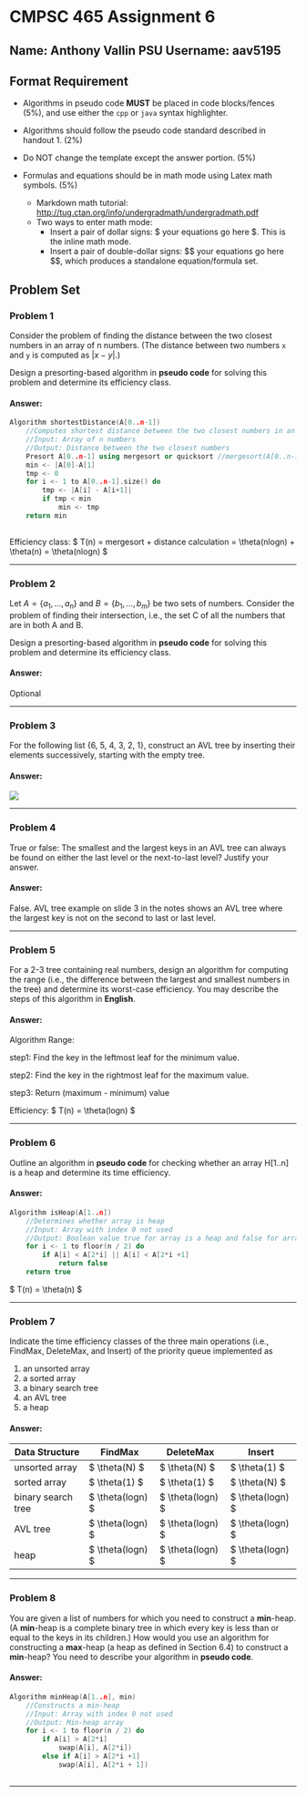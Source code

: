 # CMPSC 465 Assignment 6

## Name: Anthony Vallin		PSU Username: aav5195

## Format Requirement

- Algorithms in pseudo code **MUST** be placed in code blocks/fences (5%), and use either the `cpp` or `java` syntax highlighter. 


- Algorithms should follow the pseudo code standard described in handout 1. (2%)
- Do NOT change the template except the answer portion. (5%)
- Formulas and equations should be in math mode using Latex math symbols. (5%)
  - Markdown math tutorial: http://tug.ctan.org/info/undergradmath/undergradmath.pdf
  - Two ways to enter math mode:
    - Insert a pair of dollar signs: \$ your equations go here \$. This is the inline math mode.
    - Insert a pair of double-dollar signs: \$\$ your equations go here \$\$, which produces a standalone equation/formula set.

## Problem Set 

### Problem 1

Consider the problem of finding the distance between the two closest numbers in an array of n numbers. (The distance between two numbers `x `and `y` is computed as $|x - y|$.)

Design a presorting-based algorithm in **pseudo code** for solving this problem and determine its efficiency class.

#### Answer:

```c++
Algorithm shortestDistance(A[0..n-1])
    //Computes shortest distance between the two closest numbers in an array
    //Input: Array of n numbers
    //Output: Distance between the two closest numbers
    Presort A[0..n-1] using mergesort or quicksort //mergesort(A[0..n-1]) or quicksort(A[0..n-1])
    min <- |A[0]-A[1]
    tmp <- 0
    for i <- 1 to A[0..n-1].size() do
        tmp <- |A[i] - A[i+1]|
        if tmp < min
            min <- tmp
    return min
    
```

Efficiency class: $ T(n) = mergesort + distance calculation = \theta(nlogn) + \theta(n) = \theta(nlogn) $

---

### Problem 2

Let $A = \{ a_1, . . . , a_n \}$ and $B = \{b_1, . . . , b_m\}$ be two sets of numbers. Consider the problem of finding their intersection, i.e., the set C of all the numbers that are in both A and B. 

Design a presorting-based algorithm in **pseudo code** for solving this problem and determine its efficiency class.

#### Answer:

Optional

------

### Problem 3

For the following list {6, 5, 4, 3, 2, 1}, construct an AVL tree by inserting their elements successively, starting with the empty tree.

#### Answer:

![](E:\OneDrive\Skool\PSU\year3\summer\CMPSC465\module8_9\q3.png)

------

### Problem 4

True or false: The smallest and the largest keys in an AVL tree can always be found on either the last level or the next-to-last level? Justify your answer.

#### Answer:

False. AVL tree example on slide 3 in the notes shows an AVL tree where the largest key is not on the second to last or last level. 

------

### Problem 5

For a 2-3 tree containing real numbers, design an algorithm for computing the range (i.e., the difference between the largest and smallest numbers in the tree) and determine its worst-case efficiency. You may describe the steps of this algorithm in **English**. 

#### Answer:

Algorithm Range:

step1: Find the key in the leftmost leaf for the minimum value.

step2: Find the key in the rightmost leaf for the maximum value.

step3: Return (maximum - minimum) value

Efficiency: $ T(n) = \theta(logn) $

------

### Problem 6

Outline an algorithm in **pseudo code** for checking whether an array H[1..n] is a heap and determine its time efficiency.

#### Answer:

```c++
Algorithm isHeap(A[1..n])
    //Determines whether array is heap
    //Input: Array with index 0 not used
    //Output: Boolean value true for array is a heap and false for array is not a heap.
    for i <- 1 to floor(n / 2) do
        if A[i] < A[2*i] || A[i] < A[2*i +1]
            return false
    return true
```

$  T(n) = \theta(n) $

------

### Problem 7

Indicate the time efficiency classes of the three main operations (i.e., FindMax, DeleteMax, and Insert) of the priority queue implemented as

1. an unsorted array
2. a sorted array
3. a binary search tree
4. an AVL tree
5. a heap

#### Answer:

| Data Structure     | FindMax          | DeleteMax        | Insert           |
| ------------------ | ---------------- | ---------------- | ---------------- |
| unsorted array     | $ \theta(N) $    | $ \theta(N) $    | $ \theta(1) $    |
| sorted array       | $ \theta(1) $    | $ \theta(1) $    | $ \theta(N) $    |
| binary search tree | $ \theta(logn) $ | $ \theta(logn) $ | $ \theta(logn) $ |
| AVL tree           | $ \theta(logn) $ | $ \theta(logn) $ | $ \theta(logn) $ |
| heap               | $ \theta(logn) $ | $ \theta(logn) $ | $ \theta(logn) $ |



------

### Problem 8

You are given a list of numbers for which you need to construct a **min**-heap. (A **min**-heap is a complete binary tree in which every key is less than or equal to the keys in its children.) How would you use an algorithm for constructing a **max**-heap (a heap as defined in Section 6.4) to construct a **min**-heap? You need to describe your algorithm in **pseudo code**. 

#### Answer:

```c++
Algorithm minHeap(A[1..n], min)
    //Constructs a min-heap
    //Input: Array with index 0 not used
    //Output: Min-heap array
    for i <- 1 to floor(n / 2) do
        if A[i] > A[2*i] 
            swap(A[i], A[2*i])
        else if A[i] > A[2*i +1]
            swap(A[i], A[2*i + 1])
            
```



------

